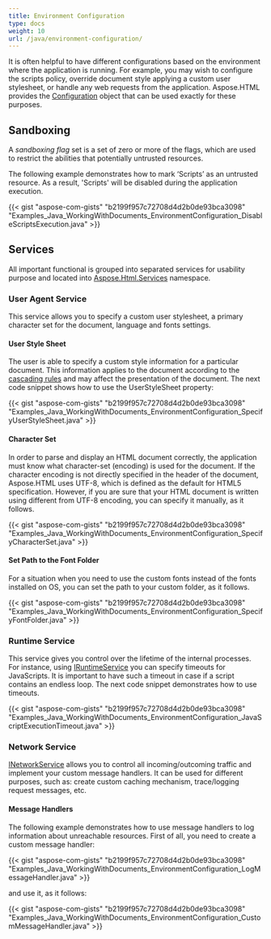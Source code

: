```yaml
---
title: Environment Configuration
type: docs
weight: 10
url: /java/environment-configuration/
---
```


It is often helpful to have different configurations based on the environment where the application is running. For example, you may wish to configure the scripts policy, override document style applying a custom user stylesheet, or handle any web requests from the application. Aspose.HTML provides the [Configuration](https://apireference.aspose.com/html/java/com.aspose.html/Configuration) object that can be used exactly for these purposes.
## **Sandboxing** ## 
A *sandboxing flag* set is a set of zero or more of the flags, which are used to restrict the abilities that potentially untrusted resources.

The following example demonstrates how to mark ‘Scripts’ as an untrusted resource. As a result, 'Scripts' will be disabled during the application execution.

{{< gist "aspose-com-gists" "b2199f957c72708d4d2b0de93bca3098" "Examples_Java_WorkingWithDocuments_EnvironmentConfiguration_DisableScriptsExecution.java" >}}
## **Services** ## 
All important functional is grouped into separated services for usability purpose and located into [Aspose.Html.Services](https://apireference.aspose.com/html/java/com.aspose.html.services/package-frame) namespace.
### **User Agent Service** ### 
This service allows you to specify a custom user stylesheet, a primary character set for the document, language and fonts settings.
#### **User Style Sheet** #### 
The user is able to specify a custom style information for a particular document. This information applies to the document according to the [cascading rules](https://www.w3.org/TR/css-cascade-3/#cascading-origins) and may affect the presentation of the document. The next code snippet shows how to use the UserStyleSheet property:

{{< gist "aspose-com-gists" "b2199f957c72708d4d2b0de93bca3098" "Examples_Java_WorkingWithDocuments_EnvironmentConfiguration_SpecifyUserStyleSheet.java" >}}
#### **Character Set** #### 
In order to parse and display an HTML document correctly, the application must know what character-set (encoding) is used for the document. If the character encoding is not directly specified in the header of the document, Aspose.HTML uses UTF-8, which is defined as the default for HTML5 specification. However, if you are sure that your HTML document is written using different from UTF-8 encoding, you can specify it manually, as it follows.

{{< gist "aspose-com-gists" "b2199f957c72708d4d2b0de93bca3098" "Examples_Java_WorkingWithDocuments_EnvironmentConfiguration_SpecifyCharacterSet.java" >}}
#### **Set Path to the Font Folder** #### 
For a situation when you need to use the custom fonts instead of the fonts installed on OS, you can set the path to your custom folder, as it follows.

{{< gist "aspose-com-gists" "b2199f957c72708d4d2b0de93bca3098" "Examples_Java_WorkingWithDocuments_EnvironmentConfiguration_SpecifyFontFolder.java" >}}
### **Runtime Service** ### 
This service gives you control over the lifetime of the internal processes. For instance, using [IRuntimeService](https://apireference.aspose.com/html/java/com.aspose.html.services/package-frame) you can specify timeouts for JavaScripts. It is important to have such a timeout in case if a script contains an endless loop. The next code snippet demonstrates how to use timeouts.

{{< gist "aspose-com-gists" "b2199f957c72708d4d2b0de93bca3098" "Examples_Java_WorkingWithDocuments_EnvironmentConfiguration_JavaScriptExecutionTimeout.java" >}}
### **Network Service** ### 
[INetworkService](https://apireference.aspose.com/html/java/com.aspose.html.services/INetworkService) allows you to control all incoming/outcoming traffic and implement your custom message handlers. It can be used for different purposes, such as: create custom caching mechanism, trace/logging request messages, etc.
#### **Message Handlers** #### 
The following example demonstrates how to use message handlers to log information about unreachable resources. First of all, you need to create a custom message handler:

{{< gist "aspose-com-gists" "b2199f957c72708d4d2b0de93bca3098" "Examples_Java_WorkingWithDocuments_EnvironmentConfiguration_LogMessageHandler.java" >}}

and use it, as it follows:

{{< gist "aspose-com-gists" "b2199f957c72708d4d2b0de93bca3098" "Examples_Java_WorkingWithDocuments_EnvironmentConfiguration_CustomMessageHandler.java" >}}
